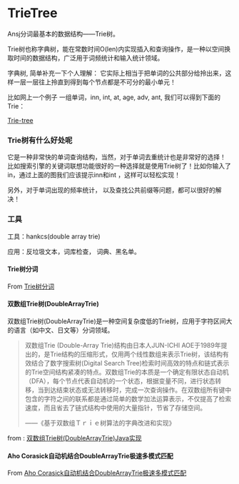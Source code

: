 # TrieTree

Ansj分词最基本的数据结构——Trie树。

Trie树也称字典树，能在常数时间O(len)内实现插入和查询操作，是一种以空间换取时间的数据结构，广泛用于词频统计和输入统计领域。

字典树, 简单补充一下个人理解： 它实际上相当于把单词的公共部分给拎出来，这样一层一层往上拎直到得到每个节点都是不可分的最小单元！

比如网上一个例子 一组单词，inn, int, at, age, adv, ant, 我们可以得到下面的Trie：

[Trie-tree](img/trietree.png)

### Trie树有什么好处呢

它是一种非常快的单词查询结构，当然，对于单词去重统计也是非常好的选择！ 比如搜索引擎的关键词联想功能很好的一种选择就是使用Trie树了！比如你输入了in，通过上面的图我们应该提示inn和int ，这样可以轻松实现！ 

另外，对于单词出现的频率统计， 以及查找公共前缀等问题，都可以很好的解决！

### 工具
工具：hankcs(double array trie)

应用：反垃圾文本，词库检查，  词典、黑名单。

#### Trie树分词

From [Trie树分词](https://www.hankcs.com/program/java/tire-tree-participle.html)

#### 双数组Trie树(DoubleArrayTrie)

双数组Trie树(DoubleArrayTrie)是一种空间复杂度低的Trie树，应用于字符区间大的语言（如中文、日文等）分词领域。

<blockquote>
双数组Trie (Double-Array Trie)结构由日本人JUN-ICHI AOE于1989年提出的，是Trie结构的压缩形式，仅用两个线性数组来表示Trie树，该结构有效结合了数字搜索树(Digital Search Tree)检索时间高效的特点和链式表示的Trie空间结构紧凑的特点。双数组Trie的本质是一个确定有限状态自动机（DFA），每个节点代表自动机的一个状态，根据变量不同，进行状态转移，当到达结束状态或无法转移时，完成一次查询操作。在双数组所有键中包含的字符之间的联系都是通过简单的数学加法运算表示，不仅提高了检索速度，而且省去了链式结构中使用的大量指针，节省了存储空间。

——《基于双数组Ｔｒｉｅ树算法的字典改进和实现》
</blockquote>

from : [双数组Trie树(DoubleArrayTrie)Java实现](http://www.hankcs.com/program/java/%e5%8f%8c%e6%95%b0%e7%bb%84trie%e6%a0%91doublearraytriejava%e5%ae%9e%e7%8e%b0.html)

#### Aho Corasick自动机结合DoubleArrayTrie极速多模式匹配

From [Aho Corasick自动机结合DoubleArrayTrie极速多模式匹配](http://www.hankcs.com/program/algorithm/aho-corasick-double-array-trie.html#google_vignette)
